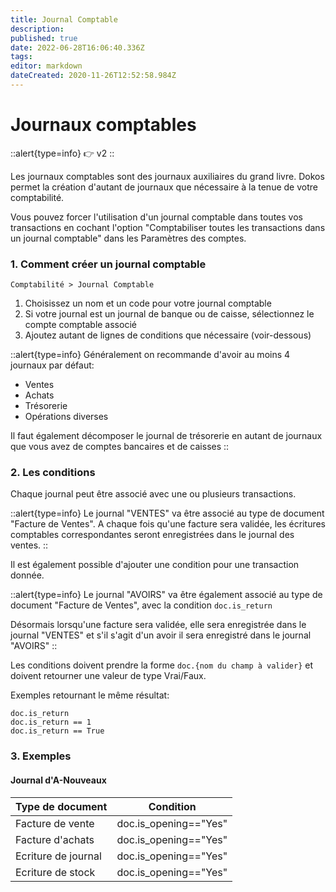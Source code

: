 ```yaml
---
title: Journal Comptable
description: 
published: true
date: 2022-06-28T16:06:40.336Z
tags: 
editor: markdown
dateCreated: 2020-11-26T12:52:58.984Z
---
```


# Journaux comptables

::alert{type=info}
:point_right: v2
::


Les journaux comptables sont des journaux auxiliaires du grand livre.
Dokos permet la création d'autant de journaux que nécessaire à la tenue de votre comptabilité.

Vous pouvez forcer l'utilisation d'un journal comptable dans toutes vos transactions en cochant l'option "Comptabiliser toutes les transactions dans un journal comptable" dans les Paramètres des comptes.

### 1. Comment créer un journal comptable

`Comptabilité > Journal Comptable`

1. Choisissez un nom et un code pour votre journal comptable
2. Si votre journal est un journal de banque ou de caisse, sélectionnez le compte comptable associé
3. Ajoutez autant de lignes de conditions que nécessaire (voir-dessous)

::alert{type=info}
Généralement on recommande d'avoir au moins 4 journaux par défaut:
- Ventes
- Achats
- Trésorerie
- Opérations diverses

Il faut également décomposer le journal de trésorerie en autant de journaux que vous avez de comptes bancaires et de caisses
::



### 2. Les conditions

Chaque journal peut être associé avec une ou plusieurs transactions.

::alert{type=info}
Le journal "VENTES" va être associé au type de document "Facture de Ventes".
A chaque fois qu'une facture sera validée, les écritures comptables correspondantes seront enregistrées dans le journal des ventes.
::



Il est également possible d'ajouter une condition pour une transaction donnée.

::alert{type=info}
Le journal "AVOIRS" va être également associé au type de document "Facture de Ventes", avec la condition `doc.is_return`

Désormais lorsqu'une facture sera validée, elle sera enregistrée dans le journal "VENTES" et s'il s'agit d'un avoir il sera enregistré dans le journal "AVOIRS"
::



Les conditions doivent prendre la forme `doc.{nom du champ à valider}` et doivent retourner une valeur de type Vrai/Faux.

Exemples retournant le même résultat:
```
doc.is_return
doc.is_return == 1
doc.is_return == True
```

### 3. Exemples

#### Journal d'A-Nouveaux

|Type de document|Condition|
|----------------|--------------|
|Facture de vente|doc.is_opening=="Yes"|
|Facture d'achats|doc.is_opening=="Yes"|
|Ecriture de journal|doc.is_opening=="Yes"|
|Ecriture de stock|doc.is_opening=="Yes"|